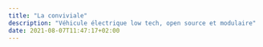 ```yaml
---
title: "La conviviale"
description: "Véhicule électrique low tech, open source et modulaire"
date: 2021-08-07T11:47:17+02:00
---
```


